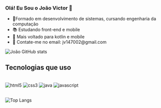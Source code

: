 ### Olá! Eu Sou o João Victor 🤙

<ul>
 <li>
    🏫Formado em desenvolvimento de sistemas, cursando engenharia da computação
 </li>
 <li>   
    📚 Estudando front-end e mobile
 </li>
 <li>
    👯 Mais voltado para kotlin e mobile
 </li>
 <li>
    📧 Contate-me no email: jv147002@gmail.com
 </li>
</ul>

![João GitHub stats](https://github-readme-stats.vercel.app/api?username=Ratinho253&show_icons=true&theme=synthwave)

## Tecnologias que uso  

<div style="display: inline_block"><br>
  <img align="center" alt="html5" src="https://img.shields.io/badge/HTML5-E34F26?style=for-the-badge&logo=html5&logoColor=white">
   <img align="center" alt="css3" src="https://img.shields.io/badge/CSS3-1572B6?style=for-the-badge&logo=css3&logoColor=white">
    <img align="center" alt="java" src="https://img.shields.io/badge/Java-ED8B00?style=for-the-badge&logo=java&logoColor=white">
     <img align="center" alt="javascript" src="https://img.shields.io/badge/JavaScript-323330?style=for-the-badge&logo=javascript&logoColor=F7DF1E">  
      
</div></br>


![Top Langs](https://github-readme-stats.vercel.app/api/top-langs/?username=Ratinho253&layout=compact&&_icons=true&theme=synthwave)

